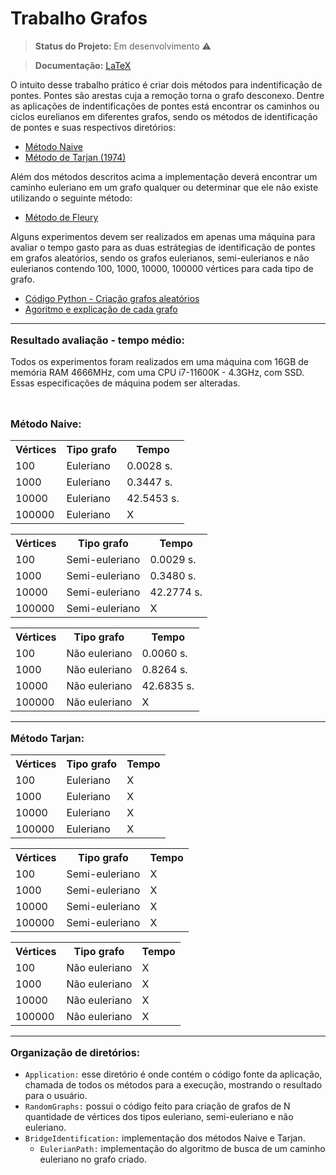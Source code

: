 <h1> Trabalho Grafos </h1>

> **Status do Projeto:** Em desenvolvimento ⚠️

> **Documentação:** [LaTeX](https://www.overleaf.com/2134921852dhsmmwyjjjqv)

O intuito desse trabalho prático é criar dois métodos para indentificação de pontes. Pontes são arestas cuja a remoção torna o grafo desconexo. Dentre as aplicações de indentificações de pontes está encontrar os caminhos ou ciclos eurelianos em diferentes grafos, sendo os métodos de identificação de pontes e suas respectivos diretórios:
- [Método Naive](https://github.com/zTrolly/trabalho-grafos/blob/main/BridgeIdentification/naive.py)
- [Método de Tarjan (1974)](https://github.com/zTrolly/trabalho-grafos/blob/main/BridgeIdentification/tarjan_1974.py)

Além dos métodos descritos acima a implementação deverá encontrar um caminho euleriano em um grafo qualquer ou determinar que ele não existe utilizando o seguinte método:
- [Método de Fleury](https://github.com/zTrolly/trabalho-grafos/blob/main/BridgeIdentification/EulerianPath/eulerian_path.py)

Alguns experimentos devem ser realizados em apenas uma máquina para avaliar o tempo gasto para as duas estrátegias de identificação de pontes em grafos aleatórios, sendo os grafos eulerianos, semi-eulerianos e não eulerianos contendo 100, 1000, 10000, 100000 vértices para cada tipo de grafo.
- [Código Python - Criação grafos aleatórios](https://github.com/zTrolly/trabalho-grafos/blob/main/RandomGraphs/random_graph.py)
- [Agoritmo e explicação de cada grafo](https://github.com/zTrolly/trabalho-grafos/blob/main/RandomGraphs/README.md)

--------------------
<p style="font-size: 16px"> <strong> Resultado avaliação - tempo médio: </strong> </p>

Todos os experimentos foram realizados em uma máquina com 16GB de memória RAM 4666MHz, com uma CPU i7-11600K - 4.3GHz, com SSD. Essas especificações de máquina podem ser alteradas.

<br>

<p style="font-size: 16px"> <strong> Método Naive: </strong> </p>

<div align="center" class="table-responsive">

<table class="table">
  <tr>
    <th>Vértices</th>
    <th>Tipo grafo</th>
    <th>Tempo</th>
  </tr>
  <tr>
    <td>100</td>
    <td>Euleriano</td>
    <td>0.0028 s.</td>
  </tr>
  <tr>
    <td>1000</td>
    <td>Euleriano</td>
    <td>0.3447 s.</td>
  </tr>
  <tr>
    <td>10000</td>
    <td>Euleriano</td>
    <td>42.5453 s.</td>
  </tr>
  <tr>
    <td>100000</td>
    <td>Euleriano</td>
    <td>X</td>
  </tr>
</table>

<table class="table">
  <tr>
    <th>Vértices</th>
    <th>Tipo grafo</th>
    <th>Tempo</th>
  </tr>
  <tr>
    <td>100</td>
    <td>Semi-euleriano</td>
    <td>0.0029 s.</td>
  </tr>
  <tr>
    <td>1000</td>
    <td>Semi-euleriano</td>
    <td>0.3480 s.</td>
  </tr>
  <tr>
    <td>10000</td>
    <td>Semi-euleriano</td>
    <td>42.2774 s.</td>
  </tr>
  <tr>
    <td>100000</td>
    <td>Semi-euleriano</td>
    <td>X</td>
  </tr>
</table>

<table class="table">
  <tr>
    <th>Vértices</th>
    <th>Tipo grafo</th>
    <th>Tempo</th>
  </tr>
  <tr>
    <td>100</td>
    <td>Não euleriano</td>
    <td>0.0060 s.</td>
  </tr>
  <tr>
    <td>1000</td>
    <td>Não euleriano</td>
    <td>0.8264 s.</td>
  </tr>
  <tr>
    <td>10000</td>
    <td>Não euleriano</td>
    <td>42.6835 s.</td>
  </tr>
  <tr>
    <td>100000</td>
    <td>Não euleriano</td>
    <td>X</td>
  </tr>
</table>

</div>

<hr>

<p style="font-size: 16px"> <strong> Método Tarjan: </strong> </p>
<div align="center" class="table-responsive">

<table class="table">
  <tr>
    <th>Vértices</th>
    <th>Tipo grafo</th>
    <th>Tempo</th>
  </tr>
  <tr>
    <td>100</td>
    <td>Euleriano</td>
    <td>X</td>
  </tr>
  <tr>
    <td>1000</td>
    <td>Euleriano</td>
    <td>X</td>
  </tr>
  <tr>
    <td>10000</td>
    <td>Euleriano</td>
    <td>X</td>
  </tr>
  <tr>
    <td>100000</td>
    <td>Euleriano</td>
    <td>X</td>
  </tr>
</table>

<table class="table">
  <tr>
    <th>Vértices</th>
    <th>Tipo grafo</th>
    <th>Tempo</th>
  </tr>
  <tr>
    <td>100</td>
    <td>Semi-euleriano</td>
    <td>X</td>
  </tr>
  <tr>
    <td>1000</td>
    <td>Semi-euleriano</td>
    <td>X</td>
  </tr>
  <tr>
    <td>10000</td>
    <td>Semi-euleriano</td>
    <td>X</td>
  </tr>
  <tr>
    <td>100000</td>
    <td>Semi-euleriano</td>
    <td>X</td>
  </tr>
</table>

<table class="table">
  <tr>
    <th>Vértices</th>
    <th>Tipo grafo</th>
    <th>Tempo</th>
  </tr>
  <tr>
    <td>100</td>
    <td>Não euleriano</td>
    <td>X</td>
  </tr>
  <tr>
    <td>1000</td>
    <td>Não euleriano</td>
    <td>X</td>
  </tr>
  <tr>
    <td>10000</td>
    <td>Não euleriano</td>
    <td>X</td>
  </tr>
  <tr>
    <td>100000</td>
    <td>Não euleriano</td>
    <td>X</td>
  </tr>
</table>

</div>

--------------------
<p style="font-size: 16px"> <strong> Organização de diretórios: </strong> </p>

- `Application:` esse diretório é onde contém o código fonte da aplicação, chamada de todos os métodos para a execução, mostrando o resultado para o usuário.
- `RandomGraphs:` possui o código feito para criação de grafos de N quantidade de vértices dos tipos euleriano, semi-euleriano e não euleriano.
- `BridgeIdentification:` implementação dos métodos Naive e Tarjan.
  - `EulerianPath:` implementação do algoritmo de busca de um caminho euleriano no grafo criado.
